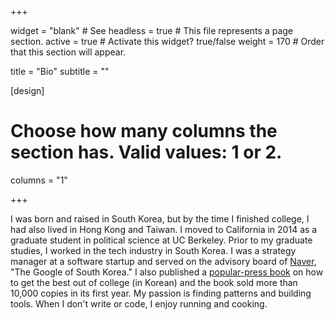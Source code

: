 +++

widget = "blank"  # See headless = true  # This file represents a page section.
active = true  # Activate this widget? true/false
weight = 170  # Order that this section will appear.

title = "Bio"
subtitle = ""

[design]
  # Choose how many columns the section has. Valid values: 1 or 2.
  columns = "1"

+++

I was born and raised in South Korea, but by the time I finished college, I had also lived in Hong Kong and Taiwan. I moved to California in 2014 as a graduate student in political science at UC Berkeley. Prior to my graduate studies, I worked in the tech industry in South Korea. I was a strategy manager at a software startup and served on the advisory board of [Naver](https://en.wikipedia.org/wiki/Naver), "The Google of South Korea." I also published a [popular-press book](https://book.naver.com/bookdb/book_detail.nhn?bid=7842009) on how to get the best out of college (in Korean) and the book sold more than 10,000 copies in its first year. My passion is finding patterns and building tools. When I don't write or code, I enjoy running and cooking.
